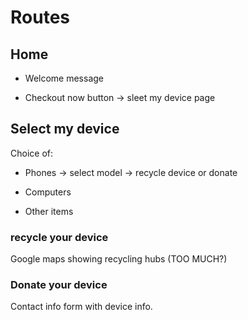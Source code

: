 # Routes

## Home

* Welcome message

* Checkout now button -> sleet my device page

## Select my device

Choice of:

* Phones -> select model -> recycle device or donate

* Computers

* Other items


### recycle your device

Google maps showing recycling hubs (TOO MUCH?)

### Donate your device

Contact info form with device info.


